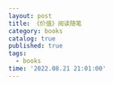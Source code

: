 ```yaml
---
layout: post
title: 《价值》阅读随笔
category: books
catalog: true
published: true
tags:
  - books
time: '2022.08.21 21:01:00'
---
```

